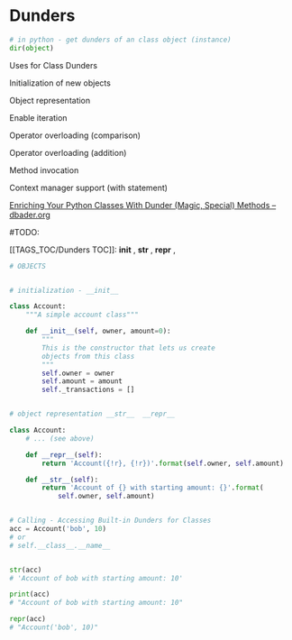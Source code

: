 # Dunders

```python
# in python - get dunders of an class object (instance)
dir(object)
```

Uses for Class Dunders

   Initialization of new objects

   Object representation

   Enable iteration

   Operator overloading (comparison)

   Operator overloading (addition)

   Method invocation

   Context manager support (with statement)

[Enriching Your Python Classes With Dunder (Magic, Special) Methods – dbader.org](https://dbader.org/blog/python-dunder-methods)

\#TODO:

[[TAGS_TOC/Dunders TOC]]: __init__ , __str__ , __repr__ ,

```python
# OBJECTS


# initialization - __init__

class Account:
    """A simple account class"""

    def __init__(self, owner, amount=0):
        """
        This is the constructor that lets us create
        objects from this class
        """
        self.owner = owner
        self.amount = amount
        self._transactions = []


# object representation __str__  __repr__

class Account:
    # ... (see above)

    def __repr__(self):
        return 'Account({!r}, {!r})'.format(self.owner, self.amount)

    def __str__(self):
        return 'Account of {} with starting amount: {}'.format(
            self.owner, self.amount)


# Calling - Accessing Built-in Dunders for Classes
acc = Account('bob', 10)
# or 
# self.__class__.__name__


str(acc)
# 'Account of bob with starting amount: 10'

print(acc)
# "Account of bob with starting amount: 10"

repr(acc)
# "Account('bob', 10)"
```

